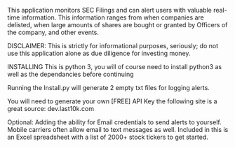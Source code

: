 

This application monitors SEC Filings and can alert users with valuable real-time information. This information ranges from when companies are delisted, when large amounts of shares are bought or granted by Officers of the company, and other events.

DISCLAIMER: This is strictly for informational purposes, seriously; do not use this application alone as due diligence for investing money.

 INSTALLING
 This is python 3, you will of course need to install python3 as well as the dependancies before continuing

 Running the Install.py will generate 2 empty txt files for logging alerts.

 You will need to generate your own [FREE] API Key the following site is a great source: dev.last10k.com

 Optional: Adding the ability for Email credentials to send alerts to yourself.
 Mobile carriers often allow email to text messages as well.
 Included in this is an Excel spreadsheet with a list of 2000+ stock tickers to get started.
